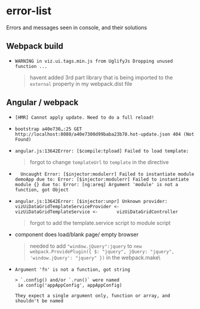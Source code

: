 # error-list
Errors and messages seen in console, and their solutions

## Webpack build

- `WARNING in viz.ui.tags.min.js from UglifyJs
   Dropping unused function ...`
   
   > havent added 3rd part library that is being imported to the `external` property in my webpack.dist file
   
## Angular / webpack

- ` [HMR] Cannot apply update. Need to do a full reload! `


- ` bootstrap a40e730…:25 GET http://localhost:8080/a40e7300d99baba23b78.hot-update.json 404 (Not Found) `



- ` angular.js:13642Error: [$compile:tpload] Failed to load template:  `

    > forgot to change `templateUrl` to `template` in the directive

- `   Uncaught Error: [$injector:modulerr] Failed to instantiate module demoApp due to:
      Error: [$injector:modulerr] Failed to instantiate module {} due to:
      Error: [ng:areq] Argument 'module' is not a function, got Object 
   `
  
  
- ` angular.js:13642Error: [$injector:unpr] Unknown provider: vizUiDataGridTemplateServiceProvider <- vizUiDataGridTemplateService <-       vizUiDataGridController `
    > forgot to add the template.service script to module script
- component does load/blank page/ empty browser
    > needed to add `"window.jQuery":jquery` to 
    ` new webpack.ProvidePlugin({
            $: "jquery",
            jQuery: "jquery",
            'window.jQuery': "jquery"
        })
      ` in the webpack.make\
      
- ` Argument 'fn' is not a function, got string `

      > `.config() and/or `.run()` were named
       ie config('appAppConfig', appAppConfig) 
       
      They expect a single argument only, function or array, and shouldn't be named

